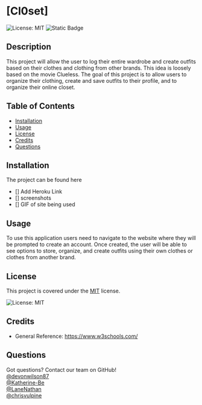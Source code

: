 # [Cl0set] 
![License: MIT](https://img.shields.io/badge/License-MIT-yellow.svg)
![Static Badge](https://img.shields.io/badge/%5Bcl0set%5D_status%3A-in_progress-orange)


## Description
This project will allow the user to log their entire wardrobe and create outfits based on their clothes and clothing from other brands. This idea is loosely based on the movie Clueless. The goal of this project is to allow users to organize their clothing, create and save outfits to their profile, and to organize their online closet.

## Table of Contents

- [Installation](#installation)
- [Usage](#usage)
- [License](#license)
- [Credits](#credits)
- [Questions](#questions)

## Installation
The project can be found here
- [] Add Heroku Link
- [] screenshots
- [] GIF of site being used


## Usage
To use this application users need to navigate to the website where they will be prompted to create an account. Once created, the user will be able to see options to store, organize, and create outfits using their own clothes or clothes from another brand.

## License
This project is covered under the [MIT](https://opensource.org/licenses/MIT) license.
  
  ![License: MIT](https://img.shields.io/badge/License-MIT-yellow.svg)

## Credits
* General Reference: https://www.w3schools.com/

## Questions
Got questions? Contact our team on GitHub!<br>
[@devonwilson87](https://github.com/devonwilson87/)<br>
[@Katherine-Be](https://github.com/Katherine-Be/)<br>
[@LaneNathan](https://github.com/LaneNathan/)<br>
[@chrisvulpine](https://github.com/chrisvulpine/)
